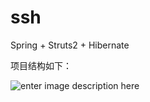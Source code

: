 # ssh
Spring + Struts2 + Hibernate

项目结构如下：

![enter image description here](http://oimbmvqt3.bkt.clouddn.com/00001.PNG)

